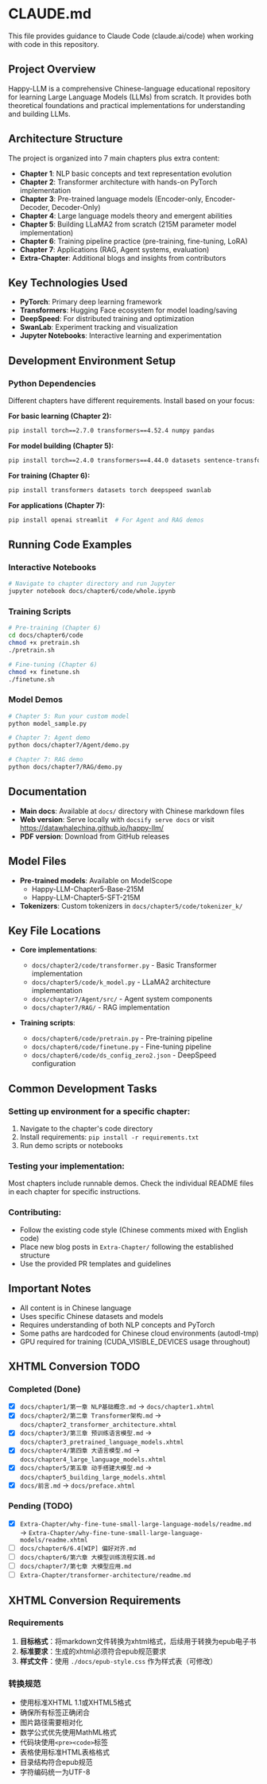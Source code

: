 # CLAUDE.md

This file provides guidance to Claude Code (claude.ai/code) when working with code in this repository.

## Project Overview

Happy-LLM is a comprehensive Chinese-language educational repository for learning Large Language Models (LLMs) from scratch. It provides both theoretical foundations and practical implementations for understanding and building LLMs.

## Architecture Structure

The project is organized into 7 main chapters plus extra content:
- **Chapter 1**: NLP basic concepts and text representation evolution
- **Chapter 2**: Transformer architecture with hands-on PyTorch implementation
- **Chapter 3**: Pre-trained language models (Encoder-only, Encoder-Decoder, Decoder-Only)
- **Chapter 4**: Large language models theory and emergent abilities
- **Chapter 5**: Building LLaMA2 from scratch (215M parameter model implementation)
- **Chapter 6**: Training pipeline practice (pre-training, fine-tuning, LoRA)
- **Chapter 7**: Applications (RAG, Agent systems, evaluation)
- **Extra-Chapter**: Additional blogs and insights from contributors

## Key Technologies Used

- **PyTorch**: Primary deep learning framework
- **Transformers**: Hugging Face ecosystem for model loading/saving
- **DeepSpeed**: For distributed training and optimization
- **SwanLab**: Experiment tracking and visualization
- **Jupyter Notebooks**: Interactive learning and experimentation

## Development Environment Setup

### Python Dependencies
Different chapters have different requirements. Install based on your focus:

**For basic learning (Chapter 2):**
```bash
pip install torch==2.7.0 transformers==4.52.4 numpy pandas
```

**For model building (Chapter 5):**
```bash
pip install torch==2.4.0 transformers==4.44.0 datasets sentence-transformers
```

**For training (Chapter 6):**
```bash
pip install transformers datasets torch deepspeed swanlab
```

**For applications (Chapter 7):**
```bash
pip install openai streamlit  # For Agent and RAG demos
```

## Running Code Examples

### Interactive Notebooks
```bash
# Navigate to chapter directory and run Jupyter
jupyter notebook docs/chapter6/code/whole.ipynb
```

### Training Scripts
```bash
# Pre-training (Chapter 6)
cd docs/chapter6/code
chmod +x pretrain.sh
./pretrain.sh

# Fine-tuning (Chapter 6)
chmod +x finetune.sh
./finetune.sh
```

### Model Demos
```bash
# Chapter 5: Run your custom model
python model_sample.py

# Chapter 7: Agent demo
python docs/chapter7/Agent/demo.py

# Chapter 7: RAG demo
python docs/chapter7/RAG/demo.py
```

## Documentation

- **Main docs**: Available at `docs/` directory with Chinese markdown files
- **Web version**: Serve locally with `docsify serve docs` or visit https://datawhalechina.github.io/happy-llm/
- **PDF version**: Download from GitHub releases

## Model Files

- **Pre-trained models**: Available on ModelScope
  - Happy-LLM-Chapter5-Base-215M
  - Happy-LLM-Chapter5-SFT-215M
- **Tokenizers**: Custom tokenizers in `docs/chapter5/code/tokenizer_k/`

## Key File Locations

- **Core implementations**:
  - `docs/chapter2/code/transformer.py` - Basic Transformer implementation
  - `docs/chapter5/code/k_model.py` - LLaMA2 architecture implementation
  - `docs/chapter7/Agent/src/` - Agent system components
  - `docs/chapter7/RAG/` - RAG implementation

- **Training scripts**:
  - `docs/chapter6/code/pretrain.py` - Pre-training pipeline
  - `docs/chapter6/code/finetune.py` - Fine-tuning pipeline
  - `docs/chapter6/code/ds_config_zero2.json` - DeepSpeed configuration

## Common Development Tasks

### Setting up environment for a specific chapter:
1. Navigate to the chapter's code directory
2. Install requirements: `pip install -r requirements.txt`
3. Run demo scripts or notebooks

### Testing your implementation:
Most chapters include runnable demos. Check the individual README files in each chapter for specific instructions.

### Contributing:
- Follow the existing code style (Chinese comments mixed with English code)
- Place new blog posts in `Extra-Chapter/` following the established structure
- Use the provided PR templates and guidelines

## Important Notes

- All content is in Chinese language
- Uses specific Chinese datasets and models
- Requires understanding of both NLP concepts and PyTorch
- Some paths are hardcoded for Chinese cloud environments (autodl-tmp)
- GPU required for training (CUDA_VISIBLE_DEVICES usage throughout)

## XHTML Conversion TODO

### Completed (Done)
- [x] `docs/chapter1/第一章 NLP基础概念.md` → `docs/chapter1.xhtml`
- [x] `docs/chapter2/第二章 Transformer架构.md` → `docs/chapter2_transformer_architecture.xhtml`
- [x] `docs/chapter3/第三章 预训练语言模型.md` → `docs/chapter3_pretrained_language_models.xhtml`
- [x] `docs/chapter4/第四章 大语言模型.md` → `docs/chapter4_large_language_models.xhtml`
- [x] `docs/chapter5/第五章 动手搭建大模型.md` → `docs/chapter5_building_large_models.xhtml`
- [x] `docs/前言.md` → `docs/preface.xhtml`

### Pending (TODO)
- [x] `Extra-Chapter/why-fine-tune-small-large-language-models/readme.md` → `Extra-Chapter/why-fine-tune-small-large-language-models/readme.xhtml`
- [ ] `docs/chapter6/6.4[WIP] 偏好对齐.md`
- [ ] `docs/chapter6/第六章 大模型训练流程实践.md`
- [ ] `docs/chapter7/第七章 大模型应用.md`
- [ ] `Extra-Chapter/transformer-architecture/readme.md`

## XHTML Conversion Requirements

### Requirements
1. **目标格式**：将markdown文件转换为xhtml格式，后续用于转换为epub电子书
2. **标准要求**：生成的xhtml必须符合epub规范要求
3. **样式文件**：使用 `./docs/epub-style.css` 作为样式表（可修改）

### 转换规范
- 使用标准XHTML 1.1或XHTML5格式
- 确保所有标签正确闭合
- 图片路径需要相对化
- 数学公式优先使用MathML格式
- 代码块使用`<pre><code>`标签
- 表格使用标准HTML表格格式
- 目录结构符合epub规范
- 字符编码统一为UTF-8